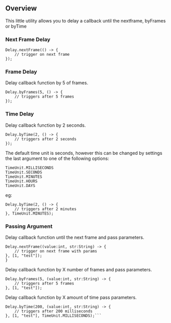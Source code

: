 ## Overview

This little utility allows you to delay a callback until the nextframe, byFrames or byTime

### Next Frame Delay
```
Delay.nextFrame(() -> {
	// trigger on next frame
});
```

### Frame Delay

Delay callback function by 5 of frames.

```
Delay.byFrames(5, () -> {
	// triggers after 5 frames
});
```

### Time Delay

Delay callback function by 2 seconds.

```
Delay.byTime(2, () -> {
	// triggers after 2 seconds
});
```

The default time unit is seconds, however this can be changed by settings the last argument to one of the following options:


```
TimeUnit.MILLISECONDS
TimeUnit.SECONDS
TimeUnit.MINUTES
TimeUnit.HOURS
TimeUnit.DAYS
```

eg: 

```
Delay.byTime(2, () -> {
	// triggers after 2 minutes
}, TimeUnit.MINUTES);
```


### Passing Argument

Delay callback function until the next frame and pass parameters.

```
Delay.nextFrame((value:int, str:String) -> {
	// trigger on next frame with params
}, [1, "test"]);
}
```

Delay callback function by X number of frames and pass parameters.

```
Delay.byFrames(5, (value:int, str:String) -> {
	// triggers after 5 frames
}, [1, "test"]);
```

Delay callback function by X amount of time pass parameters.

```
Delay.byTime(200, (value:int, str:String) -> {
	// triggers after 200 milliseconds
}, [1, "test"], TimeUnit.MILLISECONDS);```

